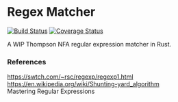 # Regex Matcher

[![Build Status](https://travis-ci.org/friedm/regex-matcher.svg?branch=master)](https://travis-ci.org/friedm/regex-matcher)
[![Coverage Status](https://coveralls.io/repos/github/friedm/regex-matcher/badge.svg)](https://coveralls.io/github/friedm/regex-matcher?branch=master)  

A WIP Thompson NFA regular expression matcher in Rust.  

### References

https://swtch.com/~rsc/regexp/regexp1.html  
https://en.wikipedia.org/wiki/Shunting-yard_algorithm  
Mastering Regular Expressions  

